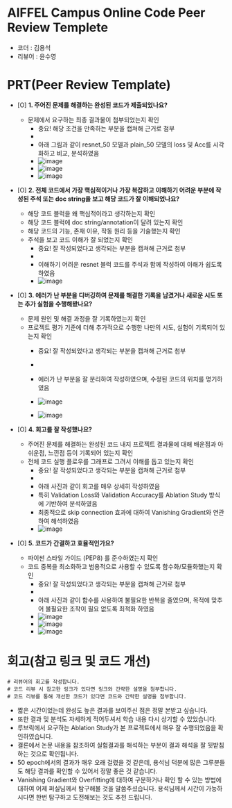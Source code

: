 # AIFFEL Campus Online Code Peer Review Templete
- 코더 : 김용석
- 리뷰어 : 윤수영


# PRT(Peer Review Template)
- [O]  **1. 주어진 문제를 해결하는 완성된 코드가 제출되었나요?**
    - 문제에서 요구하는 최종 결과물이 첨부되었는지 확인
        - 중요! 해당 조건을 만족하는 부분을 캡쳐해 근거로 첨부
        - 
        - 아래 그림과 같이 resnet_50 모델과 plain_50 모델의 loss 및 Acc를 시각화하고 비교, 분석하였음
        - ![image](https://github.com/user-attachments/assets/da6547e9-3035-4109-8b15-c049178f2d86)
        - ![image](https://github.com/user-attachments/assets/8438cbc6-7eb7-4718-b1b8-fd6267c82317)
        - ![image](https://github.com/user-attachments/assets/d6775957-631c-4439-abae-a63774e939e5)


- [O]  **2. 전체 코드에서 가장 핵심적이거나 가장 복잡하고 이해하기 어려운 부분에 작성된 
주석 또는 doc string을 보고 해당 코드가 잘 이해되었나요?**
    - 해당 코드 블럭을 왜 핵심적이라고 생각하는지 확인
    - 해당 코드 블럭에 doc string/annotation이 달려 있는지 확인
    - 해당 코드의 기능, 존재 이유, 작동 원리 등을 기술했는지 확인
    - 주석을 보고 코드 이해가 잘 되었는지 확인
        - 중요! 잘 작성되었다고 생각되는 부분을 캡쳐해 근거로 첨부
        - 
        - 이해하기 어려운 resnet 블럭 코드를 주석과 함께 작성하여 이해가 쉽도록 하였음
        - ![image](https://github.com/user-attachments/assets/a47c6325-61c7-496b-b137-ad31fa380cf4)

        
- [O]  **3. 에러가 난 부분을 디버깅하여 문제를 해결한 기록을 남겼거나
새로운 시도 또는 추가 실험을 수행해봤나요?**
    - 문제 원인 및 해결 과정을 잘 기록하였는지 확인
    - 프로젝트 평가 기준에 더해 추가적으로 수행한 나만의 시도, 
    실험이 기록되어 있는지 확인
        - 중요! 잘 작성되었다고 생각되는 부분을 캡쳐해 근거로 첨부
        - 
        - 에러가 난 부분을 잘 분리하여 작성하였으며, 수정된 코드의 위치를 명기하였음
        - ![image](https://github.com/user-attachments/assets/8e452754-f11b-4d75-b041-85641e93d565)

        - ![image](https://github.com/user-attachments/assets/35d08916-4a32-4e82-a44f-b281fd6be7be)

        
- [O]  **4. 회고를 잘 작성했나요?**
    - 주어진 문제를 해결하는 완성된 코드 내지 프로젝트 결과물에 대해
    배운점과 아쉬운점, 느낀점 등이 기록되어 있는지 확인
    - 전체 코드 실행 플로우를 그래프로 그려서 이해를 돕고 있는지 확인
        - 중요! 잘 작성되었다고 생각되는 부분을 캡쳐해 근거로 첨부
        - 
        - 아래 사진과 같이 회고를 매우 상세히 작성하였음
        - 특히 Validation Loss와 Validation Accuracy를 Ablation Study 방식에 기반하여 분석하였음
        - 최종적으로 skip connection 효과에 대하여 Vanishing Gradient와 연관하여 해석하였음
        - ![image](https://github.com/user-attachments/assets/73e1a169-528f-43ce-9874-0662f9611bc9)

        
- [O]  **5. 코드가 간결하고 효율적인가요?**
    - 파이썬 스타일 가이드 (PEP8) 를 준수하였는지 확인
    - 코드 중복을 최소화하고 범용적으로 사용할 수 있도록 함수화/모듈화했는지 확인
        - 중요! 잘 작성되었다고 생각되는 부분을 캡쳐해 근거로 첨부
        - 
        - 아래 사진과 같이 함수를 사용하여 불필요한 반복을 줄였으며, 목적에 맞추어 불필요한 조작이 필요 없도록 최적화 하였음
        - ![image](https://github.com/user-attachments/assets/5cedb33e-eefb-4bac-af51-4d81d41262f4)
        - ![image](https://github.com/user-attachments/assets/31b59806-027e-4a20-9b76-eabbb32db8f7)
        - ![image](https://github.com/user-attachments/assets/988c3290-55db-402f-85ee-9480098023d0)


# 회고(참고 링크 및 코드 개선)
```
# 리뷰어의 회고를 작성합니다.
# 코드 리뷰 시 참고한 링크가 있다면 링크와 간략한 설명을 첨부합니다.
# 코드 리뷰를 통해 개선한 코드가 있다면 코드와 간략한 설명을 첨부합니다.
```
- 짧은 시간이었는데 완성도 높은 결과를 보여주신 점은 정말 본받고 싶습니다.
- 또한 결과 및 분석도 자세하게 적어두셔서 학습 내용 다시 상기할 수 있었습니다.
- 루브릭에서 요구하는 Ablation Study가 본 프로젝트에서 매우 잘 수행되었음을 확인하였습니다.
- 결론에서 논문 내용을 참조하여 실험결과를 해석하는 부분이 결과 해석을 잘 뒷받침하는 것으로 확인됩니다.
- 50 epoch에서의 결과가 매우 오래 걸렸을 것 같은데, 용석님 덕분에 많은 그루분들도 해당 결과를 확인할 수 있어서 정말 좋은 것 같습니다.
- Vanishing Gradient와 Overfitting에 대하여 구분하거나 확인 할 수 있는 방법에 대하여 어제 퍼실님께서 탐구해볼 것을 말씀주셨습니다. 용석님께서 시간이 가능하시다면 한번 탐구하고 도전해보는 것도 추천 드립니다.
